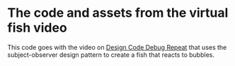 # The code and assets from the virtual fish video
This code goes with the video on <a href="https://www.youtube.com/channel/UCd8ZAc9IpjNxDhBBHELJWtA">Design Code Debug Repeat</a> that uses the subject-observer design pattern to create a fish that reacts to bubbles.
